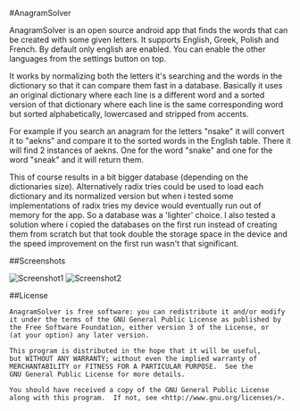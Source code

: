 #AnagramSolver

AnagramSolver is an open source android app that finds the words that can be created with some given letters.
It supports English, Greek, Polish and French. By default only english are enabled.
You can enable the other languages from the settings button on top.

It works by normalizing both the letters it's searching and the words in the dictionary so that it can compare them fast in a database. Basically it uses an original dictionary where each line is a different word and a sorted version of that dictionary where each line is the same corresponding word but sorted alphabetically, lowercased and stripped from accents. 

For example if you search an anagram for the letters "nsake" it will convert it to "aekns" and compare it to the sorted words in the English table. There it will find 2 instances of aekns. One for the word "snake" and one for the word "sneak" and it will return them. 

This of course results in a bit bigger database (depending on the dictionaries size). Alternatively radix tries could be used to load each dictionary and its normalized version but when i tested some implementations of radix tries my device would eventually run out of memory for the app. So a database was a 'lighter' choice. I also tested a solution where i copied the databases on the first run instead of creating them from scratch but that took double the storage space in the device and the speed improvement on the first run wasn't that significant.


##Screenshots

![Screenshot1](https://raw.github.com/uberspot/AnagramSolver/master/screenshot1.png)
![Screenshot2](https://raw.github.com/uberspot/AnagramSolver/master/screenshot2.png)

##License

    AnagramSolver is free software: you can redistribute it and/or modify
    it under the terms of the GNU General Public License as published by
    the Free Software Foundation, either version 3 of the License, or
    (at your option) any later version.
    
    This program is distributed in the hope that it will be useful,
    but WITHOUT ANY WARRANTY; without even the implied warranty of
    MERCHANTABILITY or FITNESS FOR A PARTICULAR PURPOSE.  See the
    GNU General Public License for more details.
    
    You should have received a copy of the GNU General Public License
    along with this program.  If not, see <http://www.gnu.org/licenses/>.
